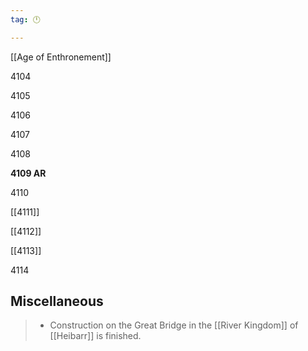 ```yaml
---
tag: 🕛

---
```

[[Age of Enthronement]]


4104

4105

4106

4107

4108

**4109 AR**

4110

[[4111]]

[[4112]]

[[4113]]

4114



## Miscellaneous

>  - Construction on the Great Bridge in the [[River Kingdom]] of [[Heibarr]] is finished.






